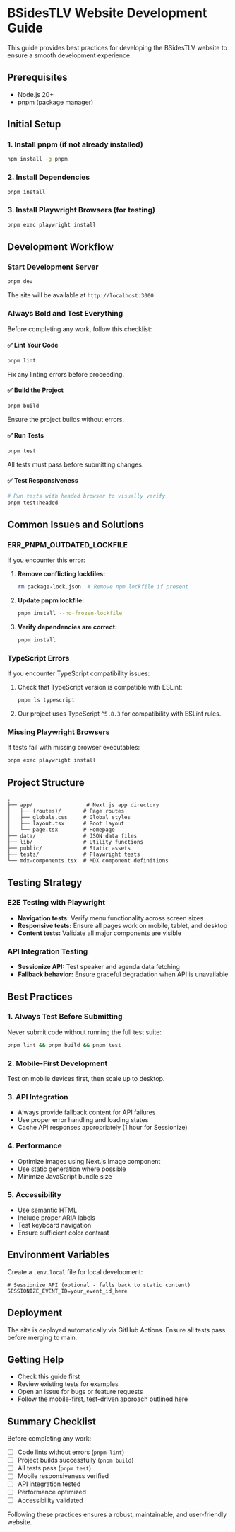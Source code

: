 # BSidesTLV Website Development Guide

This guide provides best practices for developing the BSidesTLV website to ensure a smooth development experience.

## Prerequisites

- Node.js 20+
- pnpm (package manager)

## Initial Setup

### 1. Install pnpm (if not already installed)

```bash
npm install -g pnpm
```

### 2. Install Dependencies

```bash
pnpm install
```

### 3. Install Playwright Browsers (for testing)

```bash
pnpm exec playwright install
```

## Development Workflow

### Start Development Server

```bash
pnpm dev
```

The site will be available at `http://localhost:3000`

### Always Bold and Test Everything

Before completing any work, follow this checklist:

#### ✅ Lint Your Code

```bash
pnpm lint
```

Fix any linting errors before proceeding.

#### ✅ Build the Project

```bash
pnpm build
```

Ensure the project builds without errors.

#### ✅ Run Tests

```bash
pnpm test
```

All tests must pass before submitting changes.

#### ✅ Test Responsiveness

```bash
# Run tests with headed browser to visually verify
pnpm test:headed
```

## Common Issues and Solutions

### ERR_PNPM_OUTDATED_LOCKFILE

If you encounter this error:

1. **Remove conflicting lockfiles:**

   ```bash
   rm package-lock.json  # Remove npm lockfile if present
   ```

2. **Update pnpm lockfile:**

   ```bash
   pnpm install --no-frozen-lockfile
   ```

3. **Verify dependencies are correct:**
   ```bash
   pnpm install
   ```

### TypeScript Errors

If you encounter TypeScript compatibility issues:

1. Check that TypeScript version is compatible with ESLint:

   ```bash
   pnpm ls typescript
   ```

2. Our project uses TypeScript `^5.8.3` for compatibility with ESLint rules.

### Missing Playwright Browsers

If tests fail with missing browser executables:

```bash
pnpm exec playwright install
```

## Project Structure

```
.
├── app/                 # Next.js app directory
│   ├── (routes)/       # Page routes
│   ├── globals.css     # Global styles
│   ├── layout.tsx      # Root layout
│   └── page.tsx        # Homepage
├── data/               # JSON data files
├── lib/                # Utility functions
├── public/             # Static assets
├── tests/              # Playwright tests
└── mdx-components.tsx  # MDX component definitions
```

## Testing Strategy

### E2E Testing with Playwright

- **Navigation tests:** Verify menu functionality across screen sizes
- **Responsive tests:** Ensure all pages work on mobile, tablet, and desktop
- **Content tests:** Validate all major components are visible

### API Integration Testing

- **Sessionize API:** Test speaker and agenda data fetching
- **Fallback behavior:** Ensure graceful degradation when API is unavailable

## Best Practices

### 1. Always Test Before Submitting

Never submit code without running the full test suite:

```bash
pnpm lint && pnpm build && pnpm test
```

### 2. Mobile-First Development

Test on mobile devices first, then scale up to desktop.

### 3. API Integration

- Always provide fallback content for API failures
- Use proper error handling and loading states
- Cache API responses appropriately (1 hour for Sessionize)

### 4. Performance

- Optimize images using Next.js Image component
- Use static generation where possible
- Minimize JavaScript bundle size

### 5. Accessibility

- Use semantic HTML
- Include proper ARIA labels
- Test keyboard navigation
- Ensure sufficient color contrast

## Environment Variables

Create a `.env.local` file for local development:

```env
# Sessionize API (optional - falls back to static content)
SESSIONIZE_EVENT_ID=your_event_id_here
```

## Deployment

The site is deployed automatically via GitHub Actions. Ensure all tests pass before merging to main.

## Getting Help

- Check this guide first
- Review existing tests for examples
- Open an issue for bugs or feature requests
- Follow the mobile-first, test-driven approach outlined here

## Summary Checklist

Before completing any work:

- [ ] Code lints without errors (`pnpm lint`)
- [ ] Project builds successfully (`pnpm build`)
- [ ] All tests pass (`pnpm test`)
- [ ] Mobile responsiveness verified
- [ ] API integration tested
- [ ] Performance optimized
- [ ] Accessibility validated

Following these practices ensures a robust, maintainable, and user-friendly website.

